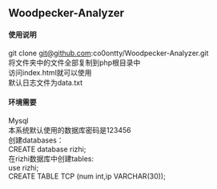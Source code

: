 ## **Woodpecker-Analyzer**
#### 使用说明
git clone git@github.com:co0ontty/Woodpecker-Analyzer.git  
将文件夹中的文件全部复制到php根目录中  
访问index.html就可以使用  
默认日志文件为data.txt  
#### 环境需要
Mysql  
本系统默认使用的数据库密码是123456  
创建databases：  
CREATE database rizhi;  
在rizhi数据库中创建tables:  
use rizhi;  
CREATE TABLE TCP (num int,ip VARCHAR(30));  

